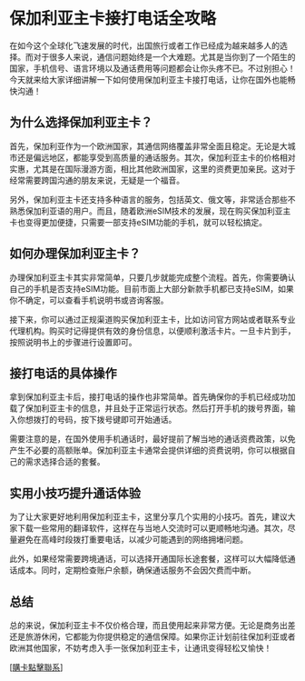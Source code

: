 # 保加利亚主卡接打电话全攻略

在如今这个全球化飞速发展的时代，出国旅行或者工作已经成为越来越多人的选择。而对于很多人来说，通信问题始终是一个大难题。尤其是当你到了一个陌生的国家，手机信号、语言环境以及通话费用等问题都会让你头疼不已。不过别担心！今天就来给大家详细讲解一下如何使用保加利亚主卡接打电话，让你在国外也能畅快沟通！

## 为什么选择保加利亚主卡？

首先，保加利亚作为一个欧洲国家，其通信网络覆盖非常全面且稳定。无论是大城市还是偏远地区，都能享受到高质量的通话服务。其次，保加利亚主卡的价格相对实惠，尤其是在国际漫游方面，相比其他欧洲国家，这里的资费更加亲民。这对于经常需要跨国沟通的朋友来说，无疑是一个福音。

另外，保加利亚主卡还支持多种语言的服务，包括英文、俄文等，非常适合那些不熟悉保加利亚语的用户。而且，随着欧洲eSIM技术的发展，现在购买保加利亚主卡也变得更加便捷，只需要一部支持eSIM功能的手机，就可以轻松搞定。

## 如何办理保加利亚主卡？

办理保加利亚主卡其实非常简单，只要几步就能完成整个流程。首先，你需要确认自己的手机是否支持eSIM功能。目前市面上大部分新款手机都已支持eSIM，如果你不确定，可以查看手机说明书或咨询客服。

接下来，你可以通过正规渠道购买保加利亚主卡，比如访问官方网站或者联系专业代理机构。购买时记得提供有效的身份信息，以便顺利激活卡片。一旦卡片到手，按照说明书上的步骤进行设置即可。

## 接打电话的具体操作

拿到保加利亚主卡后，接打电话的操作也非常简单。首先确保你的手机已经成功加载了保加利亚主卡的信息，并且处于正常运行状态。然后打开手机的拨号界面，输入你想拨打的号码，按下拨号键即可开始通话。

需要注意的是，在国外使用手机通话时，最好提前了解当地的通话资费政策，以免产生不必要的高额账单。保加利亚主卡通常会提供详细的资费说明，你可以根据自己的需求选择合适的套餐。

## 实用小技巧提升通话体验

为了让大家更好地利用保加利亚主卡，这里分享几个实用的小技巧。首先，建议大家下载一些常用的翻译软件，这样在与当地人交流时可以更顺畅地沟通。其次，尽量避免在高峰时段拨打重要电话，以减少可能遇到的网络拥堵问题。

此外，如果经常需要跨境通话，可以选择开通国际长途套餐，这样可以大幅降低通话成本。同时，定期检查账户余额，确保通话服务不会因欠费而中断。

## 总结

总的来说，保加利亚主卡不仅价格合理，而且使用起来非常方便。无论是商务出差还是旅游休闲，它都能为你提供稳定的通信保障。如果你正计划前往保加利亚或者欧洲其他国家，不妨考虑入手一张保加利亚主卡，让通讯变得轻松又愉快！

[[購卡點擊聯系](https://t.me/s/esim1088)]